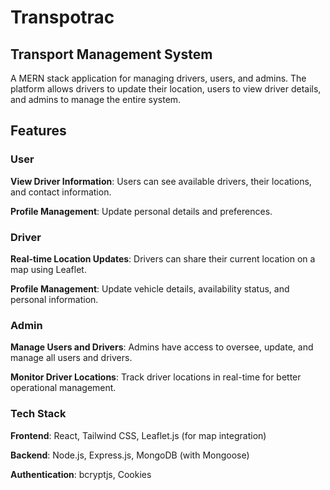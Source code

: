# Transpotrac

## Transport Management System

A MERN stack application for managing drivers, users, and admins. The platform allows drivers to update their location, users to view driver details, and admins to manage the entire system.

## Features

### User

**View Driver Information**: Users can see available drivers, their locations, and contact information.

**Profile Management**: Update personal details and preferences.

### Driver

**Real-time Location Updates**: Drivers can share their current location on a map using Leaflet.

**Profile Management**: Update vehicle details, availability status, and personal information.

### Admin

**Manage Users and Drivers**: Admins have access to oversee, update, and manage all users and drivers.

**Monitor Driver Locations**: Track driver locations in real-time for better operational management.

### Tech Stack

**Frontend**: React, Tailwind CSS, Leaflet.js (for map integration)

**Backend**: Node.js, Express.js, MongoDB (with Mongoose)

**Authentication**: bcryptjs, Cookies


